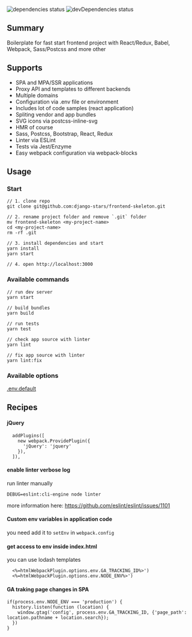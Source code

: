 ![dependencies status](https://david-dm.org/django-stars/frontend-skeleton/status.svg)
![devDependencies status](https://david-dm.org/django-stars/frontend-skeleton/dev-status.svg)

## Summary

Boilerplate for fast start frontend project with React/Redux, Babel, Webpack, Sass/Postcss and more other

## Supports

- SPA and MPA/SSR applications
- Proxy API and templates to different backends
- Multiple domains
- Configuration via .env file or environment
- Includes lot of code samples (react application)
- Spliting vendor and app bundles
- SVG icons via postcss-inline-svg
- HMR of course
- Sass, Postcss, Bootstrap, React, Redux
- Linter via ESLint
- Tests via Jest/Enzyme
- Easy webpack configuration via webpack-blocks

## Usage

### Start

```
// 1. clone repo
git clone git@github.com:django-stars/frontend-skeleton.git

// 2. rename project folder and remove `.git` folder
mv frontend-skeleton <my-project-name>
cd <my-project-name>
rm -rf .git

// 3. install dependencies and start
yarn install
yarn start

// 4. open http://localhost:3000
```

### Available commands

```
// run dev server
yarn start

// build bundles
yarn build

// run tests
yarn test

// check app source with linter
yarn lint

// fix app source with linter
yarn lint:fix

```

### Available options

[.env.default](.env.default)

## Recipes


#### jQuery

```
  addPlugins([
    new webpack.ProvidePlugin({
      'jQuery': 'jquery'
    }),
  ]),
```

#### enable linter verbose log

run linter manually

```
DEBUG=eslint:cli-engine node linter
```

more information here: https://github.com/eslint/eslint/issues/1101

#### Custom env variables in application code
you need add it to `setEnv` in `webpack.config`

#### get access to env inside index.html

you can use lodash templates
```
  <%=htmlWebpackPlugin.options.env.GA_TRACKING_ID%>')
  <%=htmlWebpackPlugin.options.env.NODE_ENV%>')
```

#### GA traking page changes in SPA
```
if(process.env.NODE_ENV === 'production') {
  history.listen(function (location) {
    window.gtag('config', process.env.GA_TRACKING_ID, {'page_path': location.pathname + location.search});
  })
}
```
